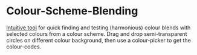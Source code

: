 Colour-Scheme-Blending
======================

[Intuitive tool](http://atelierbram.github.io/Colour-Scheme-Blending/ "Colour Scheme Blend Tool demo page on Github") for quick finding and testing (harmonious) colour blends with selected colours from a colour scheme. Drag and drop semi-transparent circles on different colour background, then use a colour-picker to get the colour-codes.
